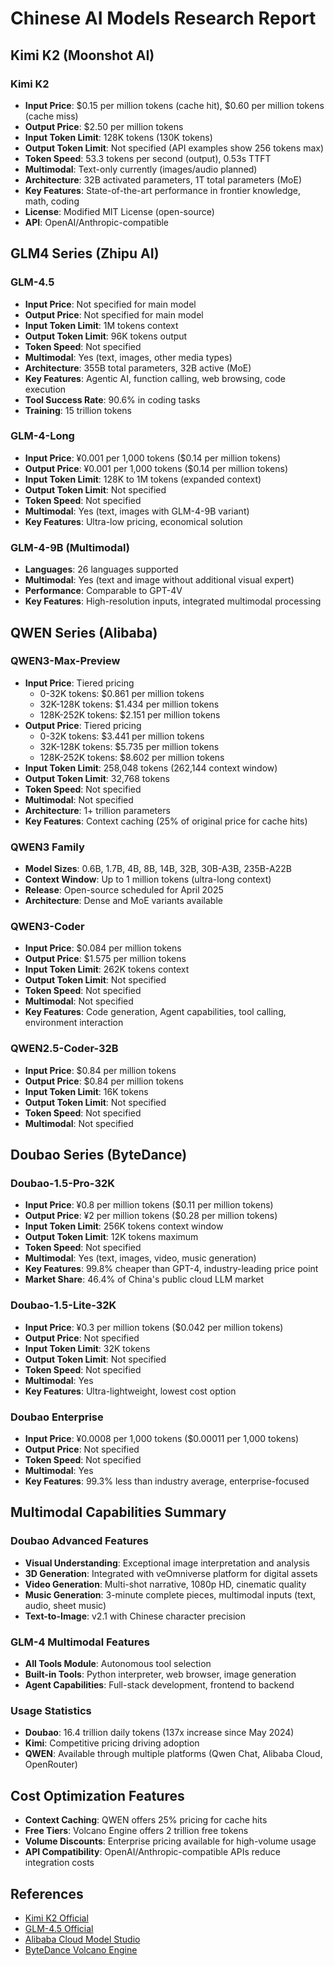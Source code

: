 # Chinese AI Models Research Report

## Kimi K2 (Moonshot AI)

### Kimi K2
- **Input Price**: $0.15 per million tokens (cache hit), $0.60 per million tokens (cache miss)
- **Output Price**: $2.50 per million tokens
- **Input Token Limit**: 128K tokens (130K tokens)
- **Output Token Limit**: Not specified (API examples show 256 tokens max)
- **Token Speed**: 53.3 tokens per second (output), 0.53s TTFT
- **Multimodal**: Text-only currently (images/audio planned)
- **Architecture**: 32B activated parameters, 1T total parameters (MoE)
- **Key Features**: State-of-the-art performance in frontier knowledge, math, coding
- **License**: Modified MIT License (open-source)
- **API**: OpenAI/Anthropic-compatible

## GLM4 Series (Zhipu AI)

### GLM-4.5
- **Input Price**: Not specified for main model
- **Output Price**: Not specified for main model
- **Input Token Limit**: 1M tokens context
- **Output Token Limit**: 96K tokens output
- **Token Speed**: Not specified
- **Multimodal**: Yes (text, images, other media types)
- **Architecture**: 355B total parameters, 32B active (MoE)
- **Key Features**: Agentic AI, function calling, web browsing, code execution
- **Tool Success Rate**: 90.6% in coding tasks
- **Training**: 15 trillion tokens

### GLM-4-Long
- **Input Price**: ¥0.001 per 1,000 tokens ($0.14 per million tokens)
- **Output Price**: ¥0.001 per 1,000 tokens ($0.14 per million tokens)
- **Input Token Limit**: 128K to 1M tokens (expanded context)
- **Output Token Limit**: Not specified
- **Token Speed**: Not specified
- **Multimodal**: Yes (text, images with GLM-4-9B variant)
- **Key Features**: Ultra-low pricing, economical solution

### GLM-4-9B (Multimodal)
- **Languages**: 26 languages supported
- **Multimodal**: Yes (text and image without additional visual expert)
- **Performance**: Comparable to GPT-4V
- **Key Features**: High-resolution inputs, integrated multimodal processing

## QWEN Series (Alibaba)

### QWEN3-Max-Preview
- **Input Price**: Tiered pricing
  - 0-32K tokens: $0.861 per million tokens
  - 32K-128K tokens: $1.434 per million tokens  
  - 128K-252K tokens: $2.151 per million tokens
- **Output Price**: Tiered pricing
  - 0-32K tokens: $3.441 per million tokens
  - 32K-128K tokens: $5.735 per million tokens
  - 128K-252K tokens: $8.602 per million tokens
- **Input Token Limit**: 258,048 tokens (262,144 context window)
- **Output Token Limit**: 32,768 tokens
- **Token Speed**: Not specified
- **Multimodal**: Not specified
- **Architecture**: 1+ trillion parameters
- **Key Features**: Context caching (25% of original price for cache hits)

### QWEN3 Family
- **Model Sizes**: 0.6B, 1.7B, 4B, 8B, 14B, 32B, 30B-A3B, 235B-A22B
- **Context Window**: Up to 1 million tokens (ultra-long context)
- **Release**: Open-source scheduled for April 2025
- **Architecture**: Dense and MoE variants available

### QWEN3-Coder
- **Input Price**: $0.084 per million tokens
- **Output Price**: $1.575 per million tokens
- **Input Token Limit**: 262K tokens context
- **Output Token Limit**: Not specified
- **Token Speed**: Not specified
- **Multimodal**: Not specified
- **Key Features**: Code generation, Agent capabilities, tool calling, environment interaction

### QWEN2.5-Coder-32B
- **Input Price**: $0.84 per million tokens
- **Output Price**: $0.84 per million tokens
- **Input Token Limit**: 16K tokens
- **Output Token Limit**: Not specified
- **Token Speed**: Not specified
- **Multimodal**: Not specified

## Doubao Series (ByteDance)

### Doubao-1.5-Pro-32K
- **Input Price**: ¥0.8 per million tokens ($0.11 per million tokens)
- **Output Price**: ¥2 per million tokens ($0.28 per million tokens)
- **Input Token Limit**: 256K tokens context window
- **Output Token Limit**: 12K tokens maximum
- **Token Speed**: Not specified
- **Multimodal**: Yes (text, images, video, music generation)
- **Key Features**: 99.8% cheaper than GPT-4, industry-leading price point
- **Market Share**: 46.4% of China's public cloud LLM market

### Doubao-1.5-Lite-32K
- **Input Price**: ¥0.3 per million tokens ($0.042 per million tokens)
- **Output Price**: Not specified
- **Input Token Limit**: 32K tokens
- **Output Token Limit**: Not specified
- **Token Speed**: Not specified
- **Multimodal**: Yes
- **Key Features**: Ultra-lightweight, lowest cost option

### Doubao Enterprise
- **Input Price**: ¥0.0008 per 1,000 tokens ($0.00011 per 1,000 tokens)
- **Output Price**: Not specified
- **Token Speed**: Not specified
- **Multimodal**: Yes
- **Key Features**: 99.3% less than industry average, enterprise-focused

## Multimodal Capabilities Summary

### Doubao Advanced Features
- **Visual Understanding**: Exceptional image interpretation and analysis
- **3D Generation**: Integrated with veOmniverse platform for digital assets
- **Video Generation**: Multi-shot narrative, 1080p HD, cinematic quality
- **Music Generation**: 3-minute complete pieces, multimodal inputs (text, audio, sheet music)
- **Text-to-Image**: v2.1 with Chinese character precision

### GLM-4 Multimodal Features
- **All Tools Module**: Autonomous tool selection
- **Built-in Tools**: Python interpreter, web browser, image generation
- **Agent Capabilities**: Full-stack development, frontend to backend

### Usage Statistics
- **Doubao**: 16.4 trillion daily tokens (137x increase since May 2024)
- **Kimi**: Competitive pricing driving adoption
- **QWEN**: Available through multiple platforms (Qwen Chat, Alibaba Cloud, OpenRouter)

## Cost Optimization Features
- **Context Caching**: QWEN offers 25% pricing for cache hits
- **Free Tiers**: Volcano Engine offers 2 trillion free tokens
- **Volume Discounts**: Enterprise pricing available for high-volume usage
- **API Compatibility**: OpenAI/Anthropic-compatible APIs reduce integration costs

## References
- [Kimi K2 Official](https://moonshotai.github.io/Kimi-K2/)
- [GLM-4.5 Official](https://glm45.org/)
- [Alibaba Cloud Model Studio](https://www.alibabacloud.com/help/en/model-studio/models)
- [ByteDance Volcano Engine](https://www.volcengine.com/)